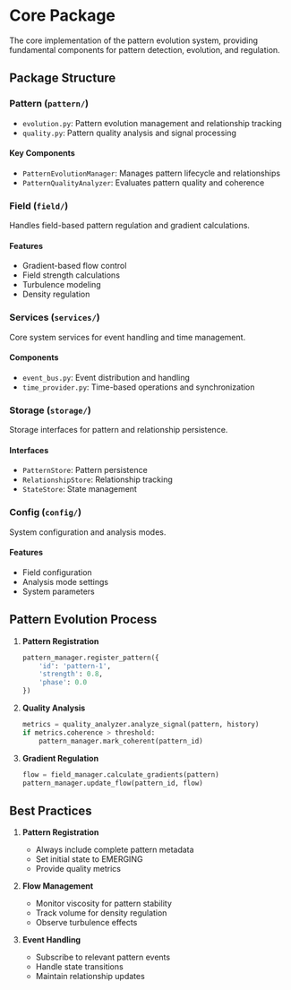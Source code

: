 # Core Package

The core implementation of the pattern evolution system, providing fundamental components for pattern detection, evolution, and regulation.

## Package Structure

### Pattern (`pattern/`)
- `evolution.py`: Pattern evolution management and relationship tracking
- `quality.py`: Pattern quality analysis and signal processing

#### Key Components
- `PatternEvolutionManager`: Manages pattern lifecycle and relationships
- `PatternQualityAnalyzer`: Evaluates pattern quality and coherence

### Field (`field/`)
Handles field-based pattern regulation and gradient calculations.

#### Features
- Gradient-based flow control
- Field strength calculations
- Turbulence modeling
- Density regulation

### Services (`services/`)
Core system services for event handling and time management.

#### Components
- `event_bus.py`: Event distribution and handling
- `time_provider.py`: Time-based operations and synchronization

### Storage (`storage/`)
Storage interfaces for pattern and relationship persistence.

#### Interfaces
- `PatternStore`: Pattern persistence
- `RelationshipStore`: Relationship tracking
- `StateStore`: State management

### Config (`config/`)
System configuration and analysis modes.

#### Features
- Field configuration
- Analysis mode settings
- System parameters

## Pattern Evolution Process

1. **Pattern Registration**
   ```python
   pattern_manager.register_pattern({
       'id': 'pattern-1',
       'strength': 0.8,
       'phase': 0.0
   })
   ```

2. **Quality Analysis**
   ```python
   metrics = quality_analyzer.analyze_signal(pattern, history)
   if metrics.coherence > threshold:
       pattern_manager.mark_coherent(pattern_id)
   ```

3. **Gradient Regulation**
   ```python
   flow = field_manager.calculate_gradients(pattern)
   pattern_manager.update_flow(pattern_id, flow)
   ```

## Best Practices

1. **Pattern Registration**
   - Always include complete pattern metadata
   - Set initial state to EMERGING
   - Provide quality metrics

2. **Flow Management**
   - Monitor viscosity for pattern stability
   - Track volume for density regulation
   - Observe turbulence effects

3. **Event Handling**
   - Subscribe to relevant pattern events
   - Handle state transitions
   - Maintain relationship updates
